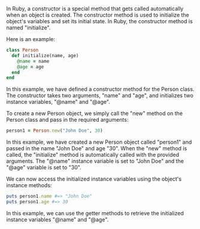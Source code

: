 In Ruby, a constructor is a special method that gets called automatically when an object is created. The constructor method is used to initialize the object's variables and set its initial state. In Ruby, the constructor method is named "initialize".

Here is an example:

```ruby
class Person
  def initialize(name, age)
    @name = name
    @age = age
  end
end
```

In this example, we have defined a constructor method for the Person class. The constructor takes two arguments, "name" and "age", and initializes two instance variables, "@name" and "@age".

To create a new Person object, we simply call the "new" method on the Person class and pass in the required arguments:

```ruby
person1 = Person.new("John Doe", 30)
```

In this example, we have created a new Person object called "person1" and passed in the name "John Doe" and age "30". When the "new" method is called, the "initialize" method is automatically called with the provided arguments. The "@name" instance variable is set to "John Doe" and the "@age" variable is set to "30".

We can now access the initialized instance variables using the object's instance methods:

```ruby
puts person1.name #=> "John Doe"
puts person1.age #=> 30
```

In this example, we can use the getter methods to retrieve the initialized instance variables "@name" and "@age".